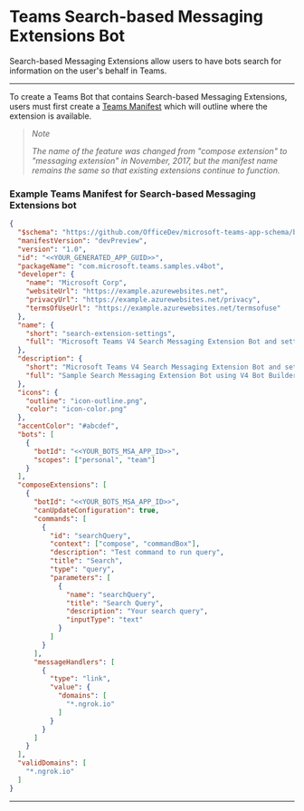 # Teams Search-based Messaging Extensions Bot

Search-based Messaging Extensions allow users to have bots search for information on the user's behalf in Teams. 

___

To create a Teams Bot that contains Search-based Messaging Extensions, users must first create a [Teams Manifest](https://docs.microsoft.com/en-us/microsoftteams/platform/resources/schema/manifest-schema) which will outline where the extension is available.

> _Note_
>
> _The name of the feature was changed from "compose extension" to "messaging extension" in November, 2017, but the manifest name remains the same so that existing extensions continue to function._

### Example Teams Manifest for Search-based Messaging Extensions bot

```json
{
  "$schema": "https://github.com/OfficeDev/microsoft-teams-app-schema/blob/preview/DevPreview/MicrosoftTeams.schema.json",
  "manifestVersion": "devPreview",
  "version": "1.0",
  "id": "<<YOUR_GENERATED_APP_GUID>>",
  "packageName": "com.microsoft.teams.samples.v4bot",
  "developer": {
    "name": "Microsoft Corp",
    "websiteUrl": "https://example.azurewebsites.net",
    "privacyUrl": "https://example.azurewebsites.net/privacy",
    "termsOfUseUrl": "https://example.azurewebsites.net/termsofuse"
  },
  "name": {
    "short": "search-extension-settings",
    "full": "Microsoft Teams V4 Search Messaging Extension Bot and settings"
  },
  "description": {
    "short": "Microsoft Teams V4 Search Messaging Extension Bot and settings",
    "full": "Sample Search Messaging Extension Bot using V4 Bot Builder SDK and V4 Microsoft Teams Extension SDK"
  },
  "icons": {
    "outline": "icon-outline.png",
    "color": "icon-color.png"
  },
  "accentColor": "#abcdef",
  "bots": [
    {
      "botId": "<<YOUR_BOTS_MSA_APP_ID>>",
      "scopes": ["personal", "team"]
    }
  ],
  "composeExtensions": [
    {
      "botId": "<<YOUR_BOTS_MSA_APP_ID>>",
      "canUpdateConfiguration": true,
      "commands": [
        {
          "id": "searchQuery",
          "context": ["compose", "commandBox"],
          "description": "Test command to run query",
          "title": "Search",
          "type": "query",
          "parameters": [
            {
              "name": "searchQuery",
              "title": "Search Query",
              "description": "Your search query",
              "inputType": "text"
            }
          ]
        }
      ],
      "messageHandlers": [
        {
          "type": "link",
          "value": {
            "domains": [
              "*.ngrok.io"
            ]
          }
        }
      ]
    }
  ],
  "validDomains": [
    "*.ngrok.io"
  ]
}
```
___


